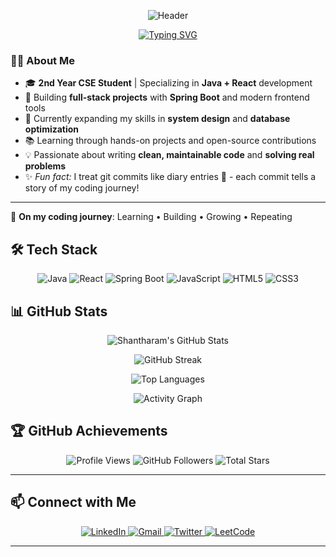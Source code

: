 <!-- Profile Header -->
<p align="center">
  <img src="https://capsule-render.vercel.app/api?type=waving&height=180&section=header&color=gradient&text=I'm%20Shantharam&fontSize=36&animation=scaleIn&desc=2nd%20Year%20CSE%20Student%20•%20Java%20Enthusiast&descSize=18&descAlignY=55&fontAlignY=30" alt="Header" />
</p>

<div align="center">
  <a href="https://git.io/typing-svg">
    <img src="https://readme-typing-svg.demolab.com?font=Fira+Code&size=26&duration=2000&pause=1000&color=10B981&center=true&vCenter=true&width=435&height=50&lines=Computer+Science+Student;Full-Stack+Developer;Java+%7C+React+%7C+Spring+Boot" alt="Typing SVG">
  </a>
</div>

### 👨‍💻 About Me

- 🎓 **2nd Year CSE Student** | Specializing in **Java + React** development  
- 🧰 Building **full-stack projects** with **Spring Boot** and modern frontend tools
- 🌱 Currently expanding my skills in **system design** and **database optimization**
- 📚 Learning through hands-on projects and open-source contributions
- 💡 Passionate about writing **clean, maintainable code** and **solving real problems**
- ✨ *Fun fact:* I treat git commits like diary entries 📓 - each commit tells a story of my coding journey!

---

🚀 **On my coding journey**: Learning • Building • Growing • Repeating


## 🛠️ Tech Stack

<p align="center">
  <img src="https://img.shields.io/badge/Java-ED8B00?style=for-the-badge&logo=openjdk&logoColor=white" alt="Java" />
  <img src="https://img.shields.io/badge/React-20232A?style=for-the-badge&logo=react&logoColor=61DAFB" alt="React" />
  <img src="https://img.shields.io/badge/Spring_Boot-F2F4F9?style=for-the-badge&logo=spring-boot" alt="Spring Boot" />
  <img src="https://img.shields.io/badge/JavaScript-F7DF1E?style=for-the-badge&logo=javascript&logoColor=black" alt="JavaScript" />
  <img src="https://img.shields.io/badge/HTML5-E34F26?style=for-the-badge&logo=html5&logoColor=white" alt="HTML5" />
  <img src="https://img.shields.io/badge/CSS3-1572B6?style=for-the-badge&logo=css3&logoColor=white" alt="CSS3" />
</p>


## 📊 GitHub Stats

<div align="center">
  
![Shantharam's GitHub Stats](https://github-readme-stats.vercel.app/api?username=Shantharam-Coder&show_icons=true&theme=vue-dark&hide_border=true&bg_color=00000000&count_private=true&include_all_commits=true&hide_title=true)

![GitHub Streak](https://github-readme-streak-stats.herokuapp.com/?user=Shantharam-Coder&theme=vue-dark&hide_border=true&background=00000000&fire=FF9E0D&ring=FF9E0D)

![Top Languages](https://github-readme-stats.vercel.app/api/top-langs/?username=Shantharam-Coder&layout=compact&theme=vue-dark&hide_border=true&bg_color=00000000&hide_title=true)

![Activity Graph](https://github-readme-activity-graph.vercel.app/graph?username=Shantharam-Coder&theme=github&bg_color=00000000&hide_border=true&area=true&area_color=FF9E0D)

</div>


## 🏆 GitHub Achievements

<p align="center">
  <img src="https://komarev.com/ghpvc/?username=Shantharam-Coder&label=Profile%20Views&color=blueviolet&style=flat" alt="Profile Views" />
  <img src="https://img.shields.io/github/followers/Shantharam-Coder?label=Followers&style=social" alt="GitHub Followers" />
  <img src="https://img.shields.io/github/stars/Shantharam-Coder?label=Total%20Stars&color=yellow" alt="Total Stars" />
</p>

---

## 📫 Connect with Me

<p align="center">
  <a href="https://linkedin.com/in/yourprofile">
    <img src="https://img.shields.io/badge/LinkedIn-0077B5?style=for-the-badge&logo=linkedin&logoColor=white" alt="LinkedIn">
  </a>
  <a href="mailto:youremail@example.com">
    <img src="https://img.shields.io/badge/Gmail-D14836?style=for-the-badge&logo=gmail&logoColor=white" alt="Gmail">
  </a>
  <a href="https://twitter.com/yourprofile">
    <img src="https://img.shields.io/badge/Twitter-1DA1F2?style=for-the-badge&logo=twitter&logoColor=white" alt="Twitter">
  </a>
  <a href="https://leetcode.com/yourprofile/">
    <img src="https://img.shields.io/badge/LeetCode-FFA116?style=for-the-badge&logo=leetcode&logoColor=black" alt="LeetCode">
  </a>
</p>

---
